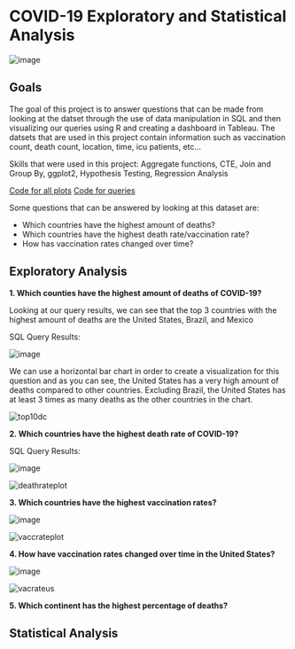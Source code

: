 # COVID-19 Exploratory and Statistical Analysis
![image](https://user-images.githubusercontent.com/106350577/170891157-5b8870c9-bbfb-4704-b6bd-be250dca5cab.png)

## Goals
The goal of this project is to answer questions that can be made from looking at the datset through the use of data manipulation in SQL and then visualizing our queries using R and creating a dashboard in Tableau.
The datsets that are used in this project contain information such as vaccination count, death count, location, time, icu patients, etc...

Skills that were used in this project: Aggregate functions, CTE, Join and Group By, ggplot2, Hypothesis Testing, Regression Analysis

[Code for all plots](https://github.com/rivasjl/COVID-19-Analysis/blob/main/R%20Code%20for%20ggplots)
[Code for queries](https://github.com/rivasjl/COVID-19-Analysis/blob/main/Code%20for%20SQL)

Some questions that can be answered by looking at this dataset are:

 - Which countries have the highest amount of deaths?
 - Which countries have the highest death rate/vaccination rate?
 - How has vaccination rates changed over time?
 
 ## Exploratory Analysis
**1. Which counties have the highest amount of deaths of COVID-19?**

 Looking at our query results, we can see that the top 3 countries with the highest amount of deaths are the United States, Brazil, and Mexico
 
 SQL Query Results:
 
 ![image](https://user-images.githubusercontent.com/106350577/170848383-8d46f7d2-6b6a-48a6-a8f3-f45ac585f47d.png)
 

We can use a horizontal bar chart in order to create a visualization for this question and as you can see, the United States has a very high amount of deaths compared to other countries. Excluding Brazil, the United States has at least 3 times as many deaths as the other countries in the chart.

 ![top10dc](https://user-images.githubusercontent.com/106350577/170894127-0eff9160-d7d6-4c72-9f14-4ac1a581293f.jpeg)


**2. Which countries have the highest death rate of COVID-19?**

SQL Query Results:

![image](https://user-images.githubusercontent.com/106350577/170890982-081fca59-c864-4387-b917-ffff95fcfb0a.png)

![deathrateplot](https://user-images.githubusercontent.com/106350577/170894078-38f72387-b1f1-4393-95ab-872f185f621e.jpeg)


**3. Which countries have the highest vaccination rates?**

![image](https://user-images.githubusercontent.com/106350577/170892205-2b18099f-075b-4c42-a998-e7a24b4577cc.png)

![vaccrateplot](https://user-images.githubusercontent.com/106350577/170894076-8393ed3c-570e-4992-a7bc-cb15e1891eec.jpeg)

**4. How have vaccination rates changed over time in the United States?**

![image](https://user-images.githubusercontent.com/106350577/170892592-be6c75a0-de5f-4e0a-9d7c-4a50542c42b6.png)

![vacrateus](https://user-images.githubusercontent.com/106350577/170893497-f7ff9011-36e0-4ce1-b3eb-034e11191cf5.jpeg)

**5. Which continent has the highest percentage of deaths?**

## Statistical Analysis
